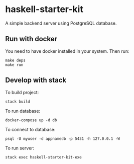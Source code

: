 # haskell-starter-kit

A simple backend server using PostgreSQL database.

## Run with docker

You need to have docker installed in your system. Then run:

```
make deps
make run
```

## Develop with stack

To build project:

`stack build`

To run database:

`docker-compose up -d db`

To connect to database:

`psql -U myuser -d appnamedb -p 5431 -h 127.0.0.1 -W`

To run server:

`stack exec haskell-starter-kit-exe`

